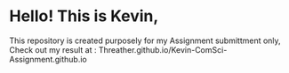 # Hello! This is Kevin,
This repository is created purposely for my Assignment submittment only,
Check out my result at : Threather.github.io/Kevin-ComSci-Assignment.github.io
